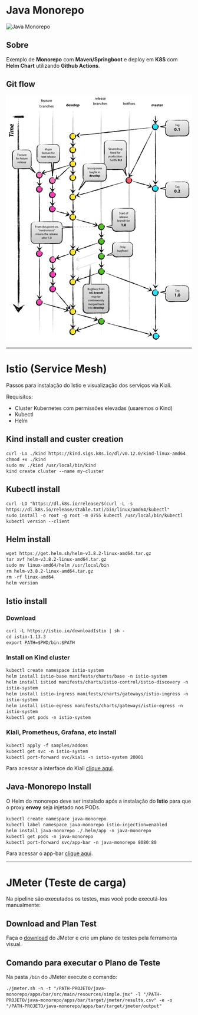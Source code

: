 # Java Monorepo

<p align="left">
  <img alt="Java Monorepo" src="https://github.com/claudiney-silva/java-monorepo/workflows/Build,%20Image%20and%20Deploy/badge.svg">
</p>

## Sobre

Exemplo de **Monorepo** com **Maven/Springboot** e deploy em **K8S** com **Helm Chart** utilizando **Github Actions**.

## Git flow

![Gitflow utilizado](docs/gitflow.png)

---

# Istio (Service Mesh)

Passos para instalação do Istio e visualização dos serviços via Kiali.

Requisitos:
- Cluster Kubernetes com permissões elevadas (usaremos o Kind)
- Kubectl
- Helm

## Kind install and custer creation
```
curl -Lo ./kind https://kind.sigs.k8s.io/dl/v0.12.0/kind-linux-amd64
chmod +x ./kind
sudo mv ./kind /usr/local/bin/kind
kind create cluster --name my-cluster
```

## Kubectl install
```
curl -LO "https://dl.k8s.io/release/$(curl -L -s https://dl.k8s.io/release/stable.txt)/bin/linux/amd64/kubectl"
sudo install -o root -g root -m 0755 kubectl /usr/local/bin/kubectl
kubectl version --client
```

## Helm install
```
wget https://get.helm.sh/helm-v3.8.2-linux-amd64.tar.gz
tar xvf helm-v3.8.2-linux-amd64.tar.gz
sudo mv linux-amd64/helm /usr/local/bin
rm helm-v3.8.2-linux-amd64.tar.gz
rm -rf linux-amd64
helm version
```

## Istio install

### Download
```
curl -L https://istio.io/downloadIstio | sh -
cd istio-1.13.3
export PATH=$PWD/bin:$PATH
```

### Install on Kind cluster
```
kubectl create namespace istio-system
helm install istio-base manifests/charts/base -n istio-system
helm install istiod manifests/charts/istio-control/istio-discovery -n istio-system
helm install istio-ingress manifests/charts/gateways/istio-ingress -n istio-system
helm install istio-egress manifests/charts/gateways/istio-egress -n istio-system
kubectl get pods -n istio-system
```

### Kiali, Prometheus, Grafana, etc install
```
kubectl apply -f samples/addons
kubectl get svc -n istio-system
kubectl port-forward svc/kiali -n istio-system 20001
```

Para acessar a interface do Kiali [clique aqui](http://localhost:20001).

## Java-Monorepo Install

O Helm do monorepo deve ser instalado após a instalação do **Istio** para que o proxy **envoy** seja injetado nos PODs.
```
kubectl create namespace java-monorepo
kubectl label namespace java-monorepo istio-injection=enabled
helm install java-monorepo ./.helm/app -n java-monorepo
kubectl get pods -n java-monorepo
kubectl port-forward svc/app-bar -n java-monorepo 8080:80
```

Para acessar o app-bar [clique aqui](http://localhost:8080/app-bar/track).

---

# JMeter (Teste de carga)

Na pipeline são executados os testes, mas você pode executá-los manualmente: 

## Download and Plan Test

Faça o [download](https://jmeter.apache.org/download_jmeter.cgi) do JMeter e crie um plano de testes pela ferramenta visual.

## Comando para executar o Plano de Teste

Na pasta `/bin` do JMeter execute o comando:

```
./jmeter.sh -n -t "/PATH-PROJETO/java-monorepo/apps/bar/src/main/resources/simple.jmx" -l "/PATH-PROJETO/java-monorepo/apps/bar/target/jmeter/results.csv" -e -o "/PATH-PROJETO/java-monorepo/apps/bar/target/jmeter/output"
```